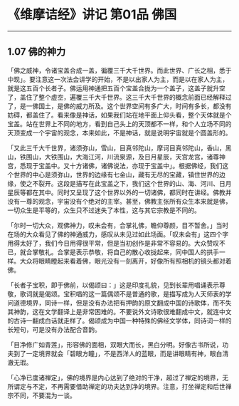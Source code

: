 # 《维摩诘经》讲记 第01品 佛国

------

## 1.07 佛的神力

「佛之威神，令诸宝盖合成一盖，徧覆三千大千世界。而此世界、广长之相，悉于中现」。要注意这一次法会讲学的开始，不是以出家人为主，而是以在家人为主，就是这五百个长者子。佛运用神通把五百个宝盖合拢为一个盖子，这盖子就升空了，盖住了整个虚空，遍覆三千大千世界。这三千大千世界的概念前面已经解释过了，是一佛国土，是佛的威力所及。这个世界空间有多广大，时间有多长，都没有妨碍，都盖住了。看来像是神话，如果我们站在地平面上仰头看，整个天体就是个宝盖。站在世界上不同的地方，看到自己头上的天顶都不一样，和个人立场不同的天顶变成一个宇宙的观念，本来如此，不是神话，就是说明宇宙就是个圆盖形的。

「又此三千大千世界，诸须弥山，雪山，目真邻陀山，摩诃目真邻陀山，香山，黑山，铁围山，大铁围山，大海江河，川流泉源，及日月星辰，天宫龙宫，诸尊神宫，悉现于宝盖中。又十方诸佛，诸佛说法，亦现于宝盖中」。根据佛经，我们这个世界的中心是须弥山，世界的边缘有七金山，藏有无尽的宝藏，镇住世界的边缘，使之不裂开。这段是描写在此宝盖之下，我们这个世界的山、海、河川、日月星辰等都在其中。同时又呈现了这个世界以外的一切诸佛，都同时在讲经。佛教并没有一尊的观念，宇宙没有个绝对的主宰。甚至，佛教主张所有众生本来就是佛，一切众生是平等的，众生只不过迷失了本性，这与其它宗教是不同的。

「尔时一切大众，观佛神力，叹未会有，合掌礼佛，瞻仰尊颜，目不暂舍。」当时在场的大众看见了佛的神通威力，感叹从未见过如此场面。「叹未会有」这四个字用得太好了，我们今日用得很平常，但是当初创作是非常不容易的。大众赞叹不已，就合掌敬礼。合掌是表示恭敬，将自己的散心收拢起来，同中国人的拱手一样。大众将眼睛瞪起来看着佛，眼光没有一刻离开，好像所有照相机的镜头都对着佛。

「长者子宝积，即于佛前，以偈颂曰：」这是印度礼貌，见到长辈用唱诵表示尊敬，歌词就是偈颂。宝积唱的这一篇偶颂不是普通的歌，是描写成为人天师表的学问道德境界，同诗一样，但是没有办法把有押韵的原文翻成中国的诗歌体，而不失其神韵，这在文学翻译上是非常困难的。不要说外文诗歌很难翻成中文，就连中文的古诗一翻成白话就走样了。偈颂成为中国一种特殊的佛经文学体，同诗词一样的长短句，可是没有办法配合音韵。

「目净修广如青莲」，形容佛的面相，双眼大而长，黑白分明。好像古书所说，功夫到了一定境界就会「碧眼方瞳」，不是西洋人的蓝眼，而是讲眼睛有神，眼白清澈无瑕。

「心净已度诸禅定」，佛的境界是内心达到了绝对的干净，超过了禅定的境界，无所谓定与不定，不再需要借助禅定的功夫达到净的境界。注意，打坐禅定和后世禅宗不同，不要混为一谈。
